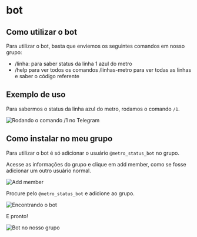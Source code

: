 # bot

## Como utilizar o bot

Para utilizar o bot, basta que enviemos os seguintes comandos em nosso grupo:

* /linha: para saber status da linha 1 azul do metro
* /help para ver todos os comandos
/linhas-metro para ver todas as linhas e saber o código referente

## Exemplo de uso

Para sabermos o status da linha azul do metro, rodamos o comando `/1`.

![Rodando o comando /1 no Telegram](https://i.imgur.com/cB01vnc.png)

## Como instalar no meu grupo

Para utilizar o bot é só adicionar o usuário `@metro_status_bot` no grupo.

Acesse as informações do grupo e clique em add member, como se fosse adicionar um outro usuário normal.

![Add member](https://i.imgur.com/9s4JKcH.png)

Procure pelo `@metro_status_bot` e adicione ao grupo.

![Encontrando o bot](https://i.imgur.com/S4KWc8X.png)

E pronto!

![Bot no nosso grupo](https://i.imgur.com/X7flYH9.png)

